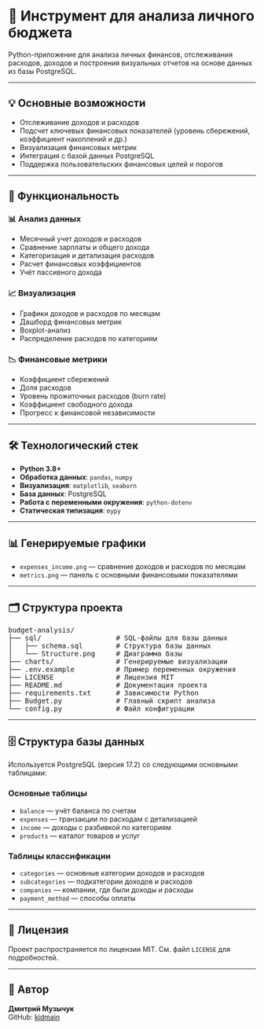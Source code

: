 # 🧮 Инструмент для анализа личного бюджета

Python-приложение для анализа личных финансов, отслеживания расходов, доходов и построения визуальных отчетов на основе данных из базы PostgreSQL.

---

## 💡 Основные возможности

- Отслеживание доходов и расходов
- Подсчет ключевых финансовых показателей (уровень сбережений, коэффициент накоплений и др.)  
- Визуализация финансовых метрик  
- Интеграция с базой данных PostgreSQL  
- Поддержка пользовательских финансовых целей и порогов  

---

## 🌟 Функциональность

### 📊 Анализ данных

- Месячный учет доходов и расходов  
- Сравнение зарплаты и общего дохода  
- Категоризация и детализация расходов  
- Расчет финансовых коэффициентов  
- Учёт пассивного дохода  

### 📈 Визуализация

- Графики доходов и расходов по месяцам  
- Дашборд финансовых метрик  
- Boxplot-анализ  
- Распределение расходов по категориям  

### 📉 Финансовые метрики

- Коэффициент сбережений  
- Доля расходов  
- Уровень прожиточных расходов (burn rate)  
- Коэффициент свободного дохода  
- Прогресс к финансовой независимости  

---

## 🛠️ Технологический стек

- **Python 3.8+**  
- **Обработка данных**: `pandas`, `numpy`  
- **Визуализация**: `matplotlib`, `seaborn`  
- **База данных**: PostgreSQL  
- **Работа с переменными окружения**: `python-dotenv`  
- **Статическая типизация**: `mypy`  

---

## 📊 Генерируемые графики

- `expenses_income.png` — сравнение доходов и расходов по месяцам  
- `metrics.png` — панель с основными финансовыми показателями  

---

## 🗂 Структура проекта

<pre>
budget-analysis/
├── sql/                  # SQL-файлы для базы данных
│   ├── schema.sql        # Структура базы данных
│   └── Structure.png     # Диаграмма базы
├── charts/               # Генерируемые визуализации
├── .env.example          # Пример переменных окружения
├── LICENSE               # Лицензия MIT
├── README.md             # Документация проекта
├── requirements.txt      # Зависимости Python
├── Budget.py             # Главный скрипт анализа
└── config.py             # Файл конфигурации
</pre>

---

## 🗄️ Структура базы данных

Используется PostgreSQL (версия 17.2) со следующими основными таблицами:

### Основные таблицы

- `balance` — учёт баланса по счетам  
- `expenses` — транзакции по расходам с детализацией  
- `income` — доходы с разбивкой по категориям  
- `products` — каталог товаров и услуг

### Таблицы классификации

- `categories` — основные категории доходов и расходов  
- `subcategories` — подкатегории доходов и расходов  
- `companies` — компании, где были доходы и расходы  
- `payment_method` — способы оплаты  

---

## 📄 Лицензия

Проект распространяется по лицензии MIT. См. файл `LICENSE` для подробностей.

---

## 👤 Автор

**Дмитрий Музычук**  
GitHub: [kidmain](https://github.com/kidmain)
